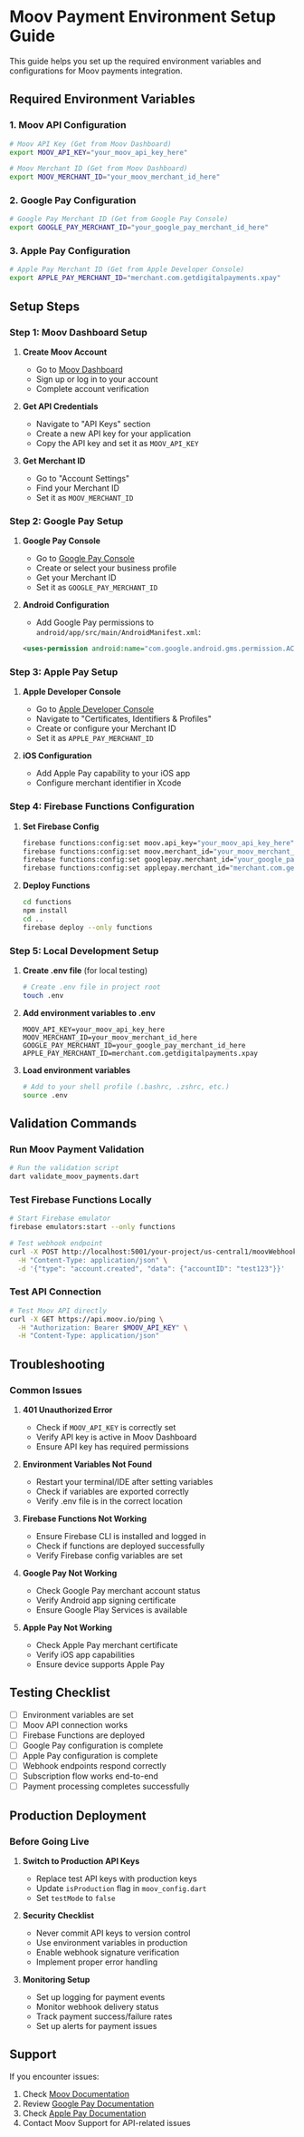 # Moov Payment Environment Setup Guide

This guide helps you set up the required environment variables and configurations for Moov payments integration.

## Required Environment Variables

### 1. Moov API Configuration

```bash
# Moov API Key (Get from Moov Dashboard)
export MOOV_API_KEY="your_moov_api_key_here"

# Moov Merchant ID (Get from Moov Dashboard)
export MOOV_MERCHANT_ID="your_moov_merchant_id_here"
```

### 2. Google Pay Configuration

```bash
# Google Pay Merchant ID (Get from Google Pay Console)
export GOOGLE_PAY_MERCHANT_ID="your_google_pay_merchant_id_here"
```

### 3. Apple Pay Configuration

```bash
# Apple Pay Merchant ID (Get from Apple Developer Console)
export APPLE_PAY_MERCHANT_ID="merchant.com.getdigitalpayments.xpay"
```

## Setup Steps

### Step 1: Moov Dashboard Setup

1. **Create Moov Account**
   - Go to [Moov Dashboard](https://dashboard.moov.io)
   - Sign up or log in to your account
   - Complete account verification

2. **Get API Credentials**
   - Navigate to "API Keys" section
   - Create a new API key for your application
   - Copy the API key and set it as `MOOV_API_KEY`

3. **Get Merchant ID**
   - Go to "Account Settings"
   - Find your Merchant ID
   - Set it as `MOOV_MERCHANT_ID`

### Step 2: Google Pay Setup

1. **Google Pay Console**
   - Go to [Google Pay Console](https://pay.google.com/business/console)
   - Create or select your business profile
   - Get your Merchant ID
   - Set it as `GOOGLE_PAY_MERCHANT_ID`

2. **Android Configuration**
   - Add Google Pay permissions to `android/app/src/main/AndroidManifest.xml`:
   ```xml
   <uses-permission android:name="com.google.android.gms.permission.ACTIVITY_RECOGNITION" />
   ```

### Step 3: Apple Pay Setup

1. **Apple Developer Console**
   - Go to [Apple Developer Console](https://developer.apple.com)
   - Navigate to "Certificates, Identifiers & Profiles"
   - Create or configure your Merchant ID
   - Set it as `APPLE_PAY_MERCHANT_ID`

2. **iOS Configuration**
   - Add Apple Pay capability to your iOS app
   - Configure merchant identifier in Xcode

### Step 4: Firebase Functions Configuration

1. **Set Firebase Config**
   ```bash
   firebase functions:config:set moov.api_key="your_moov_api_key_here"
   firebase functions:config:set moov.merchant_id="your_moov_merchant_id_here"
   firebase functions:config:set googlepay.merchant_id="your_google_pay_merchant_id_here"
   firebase functions:config:set applepay.merchant_id="merchant.com.getdigitalpayments.xpay"
   ```

2. **Deploy Functions**
   ```bash
   cd functions
   npm install
   cd ..
   firebase deploy --only functions
   ```

### Step 5: Local Development Setup

1. **Create .env file** (for local testing)
   ```bash
   # Create .env file in project root
   touch .env
   ```

2. **Add environment variables to .env**
   ```env
   MOOV_API_KEY=your_moov_api_key_here
   MOOV_MERCHANT_ID=your_moov_merchant_id_here
   GOOGLE_PAY_MERCHANT_ID=your_google_pay_merchant_id_here
   APPLE_PAY_MERCHANT_ID=merchant.com.getdigitalpayments.xpay
   ```

3. **Load environment variables**
   ```bash
   # Add to your shell profile (.bashrc, .zshrc, etc.)
   source .env
   ```

## Validation Commands

### Run Moov Payment Validation
```bash
# Run the validation script
dart validate_moov_payments.dart
```

### Test Firebase Functions Locally
```bash
# Start Firebase emulator
firebase emulators:start --only functions

# Test webhook endpoint
curl -X POST http://localhost:5001/your-project/us-central1/moovWebhook \
  -H "Content-Type: application/json" \
  -d '{"type": "account.created", "data": {"accountID": "test123"}}'
```

### Test API Connection
```bash
# Test Moov API directly
curl -X GET https://api.moov.io/ping \
  -H "Authorization: Bearer $MOOV_API_KEY" \
  -H "Content-Type: application/json"
```

## Troubleshooting

### Common Issues

1. **401 Unauthorized Error**
   - Check if `MOOV_API_KEY` is correctly set
   - Verify API key is active in Moov Dashboard
   - Ensure API key has required permissions

2. **Environment Variables Not Found**
   - Restart your terminal/IDE after setting variables
   - Check if variables are exported correctly
   - Verify .env file is in the correct location

3. **Firebase Functions Not Working**
   - Ensure Firebase CLI is installed and logged in
   - Check if functions are deployed successfully
   - Verify Firebase config variables are set

4. **Google Pay Not Working**
   - Check Google Pay merchant account status
   - Verify Android app signing certificate
   - Ensure Google Play Services is available

5. **Apple Pay Not Working**
   - Check Apple Pay merchant certificate
   - Verify iOS app capabilities
   - Ensure device supports Apple Pay

## Testing Checklist

- [ ] Environment variables are set
- [ ] Moov API connection works
- [ ] Firebase Functions are deployed
- [ ] Google Pay configuration is complete
- [ ] Apple Pay configuration is complete
- [ ] Webhook endpoints respond correctly
- [ ] Subscription flow works end-to-end
- [ ] Payment processing completes successfully

## Production Deployment

### Before Going Live

1. **Switch to Production API Keys**
   - Replace test API keys with production keys
   - Update `isProduction` flag in `moov_config.dart`
   - Set `testMode` to `false`

2. **Security Checklist**
   - Never commit API keys to version control
   - Use environment variables in production
   - Enable webhook signature verification
   - Implement proper error handling

3. **Monitoring Setup**
   - Set up logging for payment events
   - Monitor webhook delivery status
   - Track payment success/failure rates
   - Set up alerts for payment issues

## Support

If you encounter issues:

1. Check [Moov Documentation](https://docs.moov.io)
2. Review [Google Pay Documentation](https://developers.google.com/pay)
3. Check [Apple Pay Documentation](https://developer.apple.com/apple-pay/)
4. Contact Moov Support for API-related issues